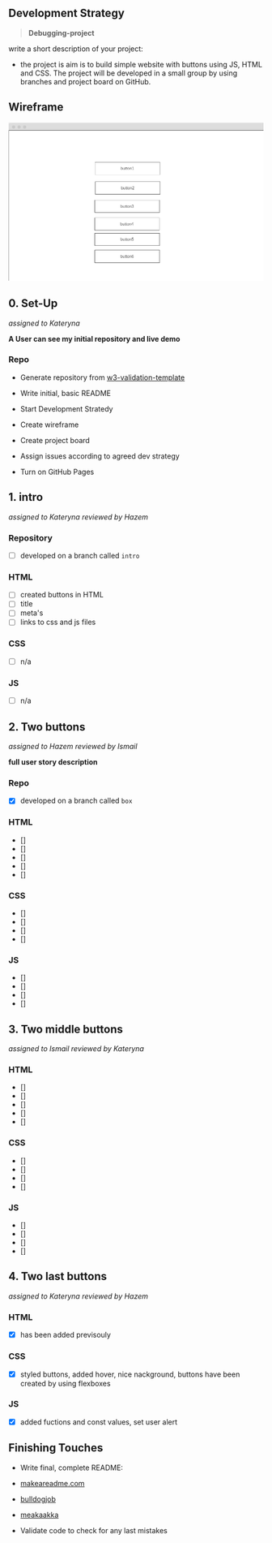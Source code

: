 ## Development Strategy

  

>  **Debugging-project**

  

write a short description of your project:

- the project is aim is to build simple website with buttons using JS, HTML and CSS.
The project will be developed in a small group by using branches and project board on GitHub.

  

## Wireframe

  

<!-- include a wireframe for your project in this repository, and display it here -->

<!-- wireframe.cc is a good site for getting started with wireframes -->

![wireframe](image/wireframe.png)

  

## 0. Set-Up

  *assigned to Kateryna*

  

__A User can see my initial repository and live demo__

  

### Repo

  

 - Generate repository from [w3-validation-template](https://github.com/HackYourFutureBelgium/debugging-project-week-1)

 - Write initial, basic README

 - Start Development Stratedy
 - Create wireframe
 - Create project board 
 - Assign issues according to agreed dev strategy
 - Turn on GitHub Pages

  



## 1. intro

 *assigned to Kateryna*
  *reviewed by Hazem*
  

### Repository

- [ ] developed on a branch called `intro`

### HTML

- [ ] created buttons in HTML
- [ ] title
- [ ] meta's
- [ ] links to css and js files

### CSS

- [ ] n/a

### JS
- [ ] n/a


  

## 2. Two buttons

*assigned to Hazem*
*reviewed by Ismail*
  

__full user story description__

  

### Repo

  

- [x] developed on a branch called `box`
  

### HTML
- [] 
- [] 
- [] 
- [] 
- [] 


### CSS
- [] 
- [] 
- [] 
- [] 

### JS

- [] 
- [] 
- [] 
- [] 


  



## 3. Two middle buttons

*assigned to Ismail*
*reviewed by Kateryna*
  

### HTML
- [] 
- [] 
- [] 
- [] 
- [] 


### CSS
- [] 
- [] 
- [] 
- [] 

### JS

- [] 
- [] 
- [] 
- [] 

## 4. Two last buttons

*assigned to Kateryna*
*reviewed by Hazem*
  

### HTML
- [x] has been added previsouly  
 


### CSS
- [x] styled buttons, added hover, nice nackground, buttons have been created by using flexboxes


### JS

- [x] added fuctions and const values, set user alert 

  

## Finishing Touches

  

- Write final, complete README:

-  [makeareadme.com](https://www.makeareadme.com/)

-  [bulldogjob](https://bulldogjob.com/news/449-how-to-write-a-good-readme-for-your-github-project)

-  [meakaakka](https://medium.com/@meakaakka/a-beginners-guide-to-writing-a-kickass-readme-7ac01da88ab3)

- Validate code to check for any last mistakes